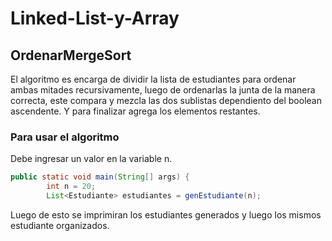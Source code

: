 # Linked-List-y-Array

## OrdenarMergeSort
El algoritmo es encarga de dividir la lista de estudiantes para ordenar ambas mitades recursivamente, luego de ordenarlas la junta de la manera correcta, este compara y mezcla las dos sublistas dependiento del boolean ascendente. Y para finalizar agrega los elementos restantes.

### Para usar el algoritmo
Debe ingresar un valor en la variable n.

```java
public static void main(String[] args) {
        int n = 20;
        List<Estudiante> estudiantes = genEstudiante(n);
```

Luego de esto se imprimiran los estudiantes generados y luego los mismos estudiante organizados.
